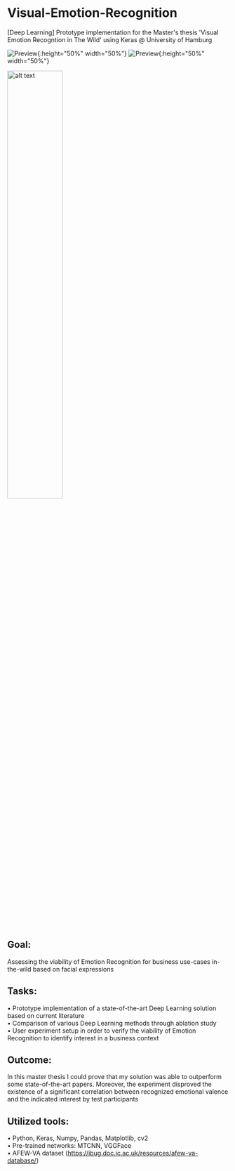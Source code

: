 # Visual-Emotion-Recognition
[Deep Learning] Prototype implementation for the Master's thesis 'Visual Emotion Recogntion in The Wild' using Keras @ University of Hamburg

![Preview](https://i.ibb.co/HnXxXSx/webcam-foto-1.png){:height="50%" width="50%"}
![Preview](https://i.ibb.co/31wT3cH/Data-Flow-Diagram-new-1.png){:height="50%" width="50%"}

<img src="https://i.ibb.co/HnXxXSx/webcam-foto-1.png" alt="alt text" width="50%" height="50%">

## Goal:
Assessing the viability of Emotion Recognition for business use-cases in-the-wild based on facial expressions

## Tasks:
• Prototype implementation of a state-of-the-art Deep Learning solution based on current literature<br/>
• Comparison of various Deep Learning methods through ablation study<br/>
• User experiment setup in order to verify the viability of Emotion Recognition to identify interest in a business context

## Outcome:
In this master thesis I could prove that my solution was able to outperform some state-of-the-art papers. Moreover, the experiment disproved the existence of a significant correlation between recognized emotional valence and the indicated interest by test participants

## Utilized tools:
• Python, Keras, Numpy, Pandas, Matplotlib, cv2<br/>
• Pre-trained networks: MTCNN, VGGFace<br/>
• AFEW-VA dataset (https://ibug.doc.ic.ac.uk/resources/afew-va-database/)
